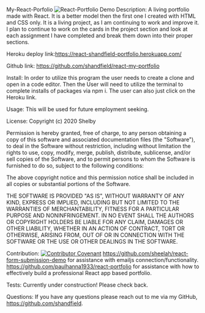 My-React-Porfolio
![React-Portfolio Demo](https://i.imgur.com/wiuCJqi.gif)
Description: A living portfolio made with React. It is a better model then the first one I created with HTML and CSS only. It is a living project, as I am continuing to work and improve it. I plan to continue to work on the cards in the project section and look at each assignment I have completed and break them down into their proper sections. 

Heroku deploy link:https://react-shandfield-portfolio.herokuapp.com/

Github link: https://github.com/shandfield/react-my-portfolio

Install: In order to utilize this program the user needs to create a clone and open in a code editor. Then the User will need to utilize the terminal to complete installs of packages via npm i. The user can also just click on the Heroku link. 

Usage: This will be used for future employment seeking. 

License: Copyright (c) 2020 Shelby 

Permission is hereby granted, free of charge, to any person obtaining a copy
of this software and associated documentation files (the "Software"), to deal
in the Software without restriction, including without limitation the rights
to use, copy, modify, merge, publish, distribute, sublicense, and/or sell
copies of the Software, and to permit persons to whom the Software is
furnished to do so, subject to the following conditions:

The above copyright notice and this permission notice shall be included in all
copies or substantial portions of the Software.

THE SOFTWARE IS PROVIDED "AS IS", WITHOUT WARRANTY OF ANY KIND, EXPRESS OR
IMPLIED, INCLUDING BUT NOT LIMITED TO THE WARRANTIES OF MERCHANTABILITY,
FITNESS FOR A PARTICULAR PURPOSE AND NONINFRINGEMENT. IN NO EVENT SHALL THE
AUTHORS OR COPYRIGHT HOLDERS BE LIABLE FOR ANY CLAIM, DAMAGES OR OTHER
LIABILITY, WHETHER IN AN ACTION OF CONTRACT, TORT OR OTHERWISE, ARISING FROM,
OUT OF OR IN CONNECTION WITH THE SOFTWARE OR THE USE OR OTHER DEALINGS IN THE
SOFTWARE.

Contribution:
[![Contributor Covenant](https://img.shields.io/badge/Contributor%20Covenant-v2.0%20adopted-ff69b4.svg)](code_of_conduct.md)
https://github.com/sheelah/react-form-submission-demo for assistance with emailjs connection/functionality. 
https://github.com/paulhanna1933/react-portfolio for assistance with how to effectively build a professional React app based portfolio. 

Tests: Currently under construction! Please check back.

Questions: If you have any questions please reach out to me via my GitHub, https://github.com/shandfield.
